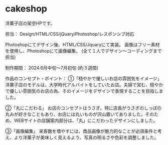 # cakeshop
洋菓子店の架空HPです。

担当：
Design/HTML/CSS/jQuary/Photoshop/レスポンシブ対応

Photoshopにてデザイン後、HTML/CSS/Jquaryにて実装。
画像はフリー素材を使用し、Photoshopにて画像編集。
(全て１人でデザイン～コーディングまで担当)


制作期間：
2024.6月中旬～7月初旬 (約３週間)


作品のコンセプト・ポイント：
①「穏やかで優しいお店の雰囲気をイメージ」
洋菓子店のモデルは、大学時代アルバイトをしていたお店。夫婦で営む、穏やかで優しい雰囲気のお店の為、そのイメージをデザインで表現することを目指しました。

②「丸にこだわる」
お店のコンセプトはうさぎ。特に店長がうさぎのしっぽの丸みが好きなこともあり、お店には丸いものが沢山置いてありました。そのため、WEBサイトの店舗案内部分は、「丸」にこだわったデザインにしました。

③「画像編集」
来客数を増やすには、商品画像が魅力的なことが必須条件と考え、より洋菓子が美味しく見えるよう、写真の明るさや色彩を調整しました。
